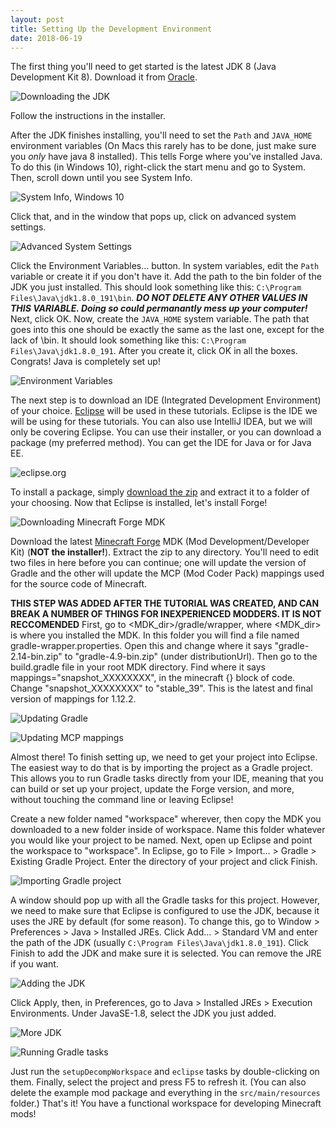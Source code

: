 ```yaml
---
layout: post
title: Setting Up the Development Environment
date: 2018-06-19
---
```


The first thing you'll need to get started is the latest JDK 8 (Java Development Kit 8). Download it from [Oracle](http://www.oracle.com/technetwork/java/javase/downloads/jdk8-downloads-2133151.html).

![Downloading the JDK](/img/1setup/setup0.png)

Follow the instructions in the installer.

After the JDK finishes installing, you'll need to set the `Path` and `JAVA_HOME` environment variables (On Macs this rarely has to be done, just make sure you _only_ have java 8 installed). This tells Forge where you've installed Java. To do this (in Windows 10), right-click the start menu and go to System. Then, scroll down until you see System Info.

![System Info, Windows 10](/img/1setup/setup1.png)

Click that, and in the window that pops up, click on advanced system settings.

![Advanced System Settings](/img/1setup/setup2.png)

Click the Environment Variables... button. In system variables, edit the `Path` variable or create it if you don't have it. Add the path to the bin folder of the JDK you just installed. This should look something like this: `C:\Program Files\Java\jdk1.8.0_191\bin`. ***DO NOT DELETE ANY OTHER VALUES IN THIS VARIABLE. Doing so could permanantly mess up your computer!*** Next, click OK. Now, create the `JAVA_HOME` system variable. The path that goes into this one should be exactly the same as the last one, except for the lack of \bin. It should look something like this: `C:\Program Files\Java\jdk1.8.0_191`. After you create it, click OK in all the boxes. Congrats! Java is completely set up!

![Environment Variables](/img/1setup/setup3.png)

The next step is to download an IDE (Integrated Development Environment) of your choice. [Eclipse](http://www.eclipse.org/) will be used in these tutorials. Eclipse is the IDE we will be using for these tutorials. You can also use IntelliJ IDEA, but we will only be covering Eclipse. You can use their installer, or you can download a package (my preferred method). You can get the IDE for Java or for Java EE.

![eclipse.org](/img/1setup/setup4.png)

To install a package, simply [download the zip](http://www.eclipse.org/downloads/eclipse-packages/) and extract it to a folder of your choosing. Now that Eclipse is installed, let's install Forge!

![Downloading Minecraft Forge MDK](/img/1setup/setup5.png)

Download the latest [Minecraft Forge](http://files.minecraftforge.net/) MDK (Mod Development/Developer Kit) (**NOT the installer!**). Extract the zip to any directory. You'll need to edit two files in here before you can continue; one will update the version of Gradle and the other will update the MCP (Mod Coder Pack) mappings used for the source code of Minecraft.

**THIS STEP WAS ADDED AFTER THE TUTORIAL WAS CREATED, AND CAN BREAK A NUMBER OF THINGS FOR INEXPERIENCED MODDERS. IT IS NOT RECCOMENDED**
First, go to <MDK_dir>/gradle/wrapper, where <MDK_dir> is where you installed the MDK. In this folder you will find a file named gradle-wrapper.properties. Open this and change where it says "gradle-2.14-bin.zip" to "gradle-4.9-bin.zip" (under distributionUrl). Then go to the build.gradle file in your root MDK directory. Find where it says mappings="snapshot_XXXXXXXX", in the minecraft {} block of code. Change "snapshot_XXXXXXXX" to "stable_39". This is the latest and final version of mappings for 1.12.2.

![Updating Gradle](/img/1setup/setup12.png)

![Updating MCP mappings](/img/1setup/setup13.png)

Almost there! To finish setting up, we need to get your project into Eclipse. The easiest way to do that is by importing the project as a Gradle project. This allows you to run Gradle tasks directly from your IDE, meaning that you can build or set up your project, update the Forge version, and more, without touching the command line or leaving Eclipse!

Create a new folder named "workspace" wherever, then copy the MDK you downloaded to a new folder inside of workspace. Name this folder whatever you would like your project to be named. Next, open up Eclipse and point the workspace to "workspace". In Eclipse, go to File > Import... > Gradle > Existing Gradle Project. Enter the directory of your project and click Finish.

![Importing Gradle project](/img/1setup/setup14.png)

A window should pop up with all the Gradle tasks for this project. However, we need to make sure that Eclipse is configured to use the JDK, because it uses the JRE by default (for some reason). To change this, go to Window > Preferences > Java > Installed JREs. Click Add... > Standard VM and enter the path of the JDK (usually `C:\Program Files\Java\jdk1.8.0_191`). Click Finish to add the JDK and make sure it is selected. You can remove the JRE if you want.

![Adding the JDK](/img/1setup/setup16.png)

Click Apply, then, in Preferences, go to Java > Installed JREs > Execution Environments. Under JavaSE-1.8, select the JDK you just added.

![More JDK](/img/1setup/setup17.png)

![Running Gradle tasks](/img/1setup/setup15.png)

Just run the `setupDecompWorkspace` and `eclipse` tasks by double-clicking on them. Finally, select the project and press F5 to refresh it. (You can also delete the example mod package and everything in the `src/main/resources` folder.) That's it! You have a functional workspace for developing Minecraft mods!